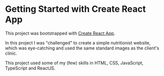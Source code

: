 # Getting Started with Create React App

This project was bootstrapped with [Create React App](https://github.com/facebook/create-react-app).


In this project I was "challenged" to create a simple nutritionist website, which was eye-catching and used the same standard images as the client's clinic.

This project used some of my (few) skills in HTML, CSS, JavaScript, TypeScript and ReactJS.
